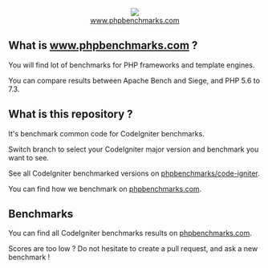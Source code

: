 <p align="center">
  <img src="http://www.phpbenchmarks.com/images/logo_github.png">
  <br>
  <a href="http://www.phpbenchmarks.com" target="_blank">www.phpbenchmarks.com</a>
</p>

## What is www.phpbenchmarks.com ?

You will find lot of benchmarks for PHP frameworks and template engines.

You can compare results between Apache Bench and Siege, and PHP 5.6 to 7.3.

## What is this repository ?

It's benchmark common code for CodeIgniter benchmarks.

Switch branch to select your CodeIgniter major version and benchmark you want to see.

See all CodeIgniter benchmarked versions on [phpbenchmarks/code-igniter](https://github.com/phpbenchmarks/code-igniter).

You can find how we benchmark on [phpbenchmarks.com](http://www.phpbenchmarks.com/en/benchmark-protocol.html).

## Benchmarks

You can find all CodeIgniter benchmarks results on [phpbenchmarks.com](http://www.phpbenchmarks.com/en/benchmark/code-igniter.html).

Scores are too low ? Do not hesitate to create a pull request, and ask a new benchmark !
